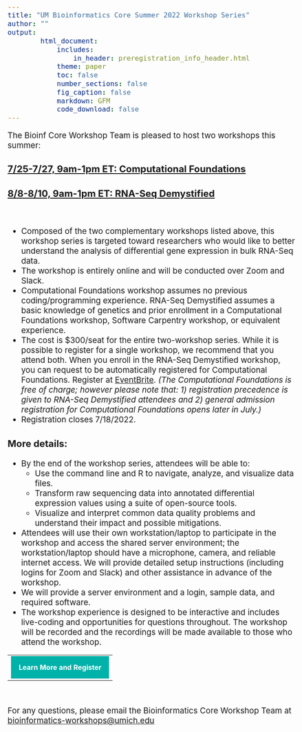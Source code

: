 ```yaml
---
title: "UM Bioinformatics Core Summer 2022 Workshop Series"
author: ""
output:
        html_document:
            includes:
                in_header: preregistration_info_header.html
            theme: paper
            toc: false
            number_sections: false
            fig_caption: false
            markdown: GFM
            code_download: false
---
```


<style type="text/css">
body{ /* Normal  */
      font-size: 14pt;
  }
</style>

The Bioinf Core Workshop Team is pleased to host two workshops this summer:

### **<a href="https://www.eventbrite.com/e/computational-foundations-a-virtual-3-day-workshop-from-um-bioinfcore-tickets-344296729787" target="_blank">7/25-7/27, 9am-1pm ET: Computational Foundations</a>**  
### **<a href="https://www.eventbrite.com/e/rna-seq-demystified-a-virtual-3-day-workshop-from-um-bionfcore-tickets-355465154847" target="_blank">8/8-8/10, 9am-1pm ET: RNA-Seq Demystified</a>**

<br/> 

* Composed of the two complementary workshops listed above, this workshop series is targeted toward researchers who would like to better understand the analysis of  differential gene expression in bulk RNA-Seq data. 
* The workshop is entirely online and will be conducted over Zoom and Slack.
* Computational Foundations workshop assumes no previous coding/programming experience. 
RNA-Seq Demystified assumes a basic knowledge of genetics and prior enrollment 
in a Computational Foundations workshop, Software Carpentry workshop, or equivalent experience.
* The cost is $300/seat for the entire two-workshop series. While it is possible to register for a single workshop, we recommend that you attend both. When you enroll in the RNA-Seq Demystified workshop, you can request to be automatically registered for Computational Foundations. Register at <a href="https://www.eventbrite.com/e/rna-seq-demystified-a-virtual-3-day-workshop-from-um-bionfcore-tickets-355465154847" target="_blank">EventBrite</a>. *(The Computational Foundations is free of charge; however please note that: 1) registration precedence is given to RNA-Seq Demystified attendees and 2) general admission registration for Computational Foundations opens later in July.)*
* Registration closes 7/18/2022.


### More details:

* By the end of the workshop series, attendees will be able to:
  * Use the command line and R to navigate, analyze, and visualize data files.
  * Transform raw sequencing data into annotated differential expression values using a suite of open-source tools.
  * Visualize and interpret common data quality problems and understand their impact and possible mitigations.
* Attendees will use their own workstation/laptop to participate in the workshop and access the shared server environment;  the workstation/laptop should have a microphone, camera, and reliable internet access.  We will provide detailed setup instructions (including logins for Zoom and Slack) and other assistance in advance of the workshop. 
* We will provide a server environment and a login, sample data, and required software.  
* The workshop experience is designed to be interactive and includes live-coding and opportunities for questions throughout. The workshop will be recorded and the recordings will be made available to those who attend the workshop.

<table style="margin-left:auto; margin-right:auto;"><tr><td><a title="Learn More and Register" href="https://www.eventbrite.com/e/rna-seq-demystified-a-virtual-3-day-workshop-from-um-bionfcore-tickets-355465154847" style="padding:18px; background-color:#00B2A9; font-weight:bold;letter-spacing:normal;line-height:100%;text-align:center;text-decoration:none;color:#ffffff;display:block" target="_blank">Learn More and Register</a></td></tr></table>

<br/>

For any questions, please email the Bioinformatics Core Workshop Team at <br/> [bioinformatics-workshops@umich.edu](mailto:bioinformatics-workshops@umich.edu)
